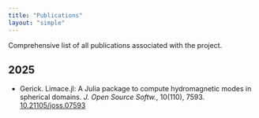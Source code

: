 ```yaml
---
title: "Publications"
layout: "simple"
---
```


Comprehensive list of all publications associated with the project.

## 2025
- Gerick. Limace.jl: A Julia package to compute hydromagnetic modes in spherical domains. _J. Open Source Softw._, 10(110), 7593. [10.21105/joss.07593](https://doi.org/10.21105/joss.07593)

